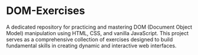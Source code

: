 # DOM-Exercises
A dedicated repository for practicing and mastering DOM (Document Object Model) manipulation using HTML, CSS, and vanilla JavaScript. This project serves as a comprehensive collection of exercises designed to build fundamental skills in creating dynamic and interactive web interfaces.
